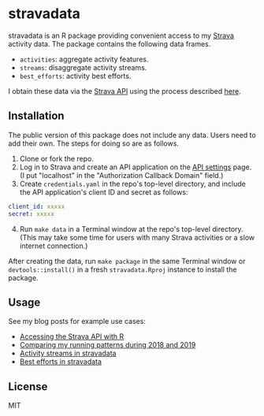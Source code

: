 # stravadata

stravadata is an R package providing convenient access to my [Strava](https://www.strava.com/) activity data.
The package contains the following data frames.

* `activities`: aggregate activity features.
* `streams`: disaggregate activity streams.
* `best_efforts`: activity best efforts.

I obtain these data via the [Strava API](https://developers.strava.com) using the process described [here](https://bldavies.com/blog/accessing-strava-api/).

## Installation

The public version of this package does not include any data.
Users need to add their own.
The steps for doing so are as follows.

1. Clone or fork the repo.
2. Log in to Strava and create an API application on the [API settings](https://www.strava.com/settings/api) page.
  (I put "localhost" in the "Authorization Callback Domain" field.)
3. Create `credentials.yaml` in the repo's top-level directory, and include the API application's client ID and secret as follows:
  ```yaml
  client_id: xxxxx
  secret: xxxxx
  ```
4. Run `make data` in a Terminal window at the repo's top-level directory.
  (This may take some time for users with many Strava activities or a slow internet connection.)

After creating the data, run `make package` in the same Terminal window or `devtools::install()` in a fresh `stravadata.Rproj` instance to install the package.

## Usage

See my blog posts for example use cases:

* [Accessing the Strava API with R](https://bldavies.com/blog/accessing-strava-api/)
* [Comparing my running patterns during 2018 and 2019](https://bldavies.com/blog/comparing-running-patterns-2018-2019/)
* [Activity streams in stravadata](https://bldavies.com/blog/activity-streams-stravadata/)
* [Best efforts in stravadata](https://bldavies.com/blog/best-efforts-stravadata/)

## License

MIT
